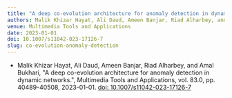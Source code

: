 ```yaml
---
title: "A deep co-evolution architecture for anomaly detection in dynamic networks"
authors: Malik Khizar Hayat, Ali Daud, Ameen Banjar, Riad Alharbey, and Amal Bukhari
venue: Multimedia Tools and Applications
date: 2023-01-01
doi: 10.1007/s11042-023-17126-7
slug: co-evolution-anomaly-detection
---
```


- Malik Khizar Hayat, Ali Daud, Ameen Banjar, Riad Alharbey, and Amal Bukhari, "A deep co-evolution architecture for anomaly detection in dynamic networks.", Multimedia Tools and Applications, vol. 83.0, pp. 40489-40508, 2023-01-01. [doi: 10.1007/s11042-023-17126-7](10.1007/s11042-023-17126-7)
